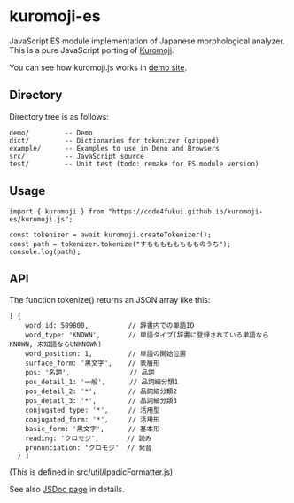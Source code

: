 kuromoji-es
===========

JavaScript ES module implementation of Japanese morphological analyzer.
This is a pure JavaScript porting of [Kuromoji](https://www.atilika.com/ja/kuromoji/).

You can see how kuromoji.js works in [demo site](https://takuyaa.github.io/kuromoji.js/demo/tokenize.html).


Directory
---------

Directory tree is as follows:

    demo/         -- Demo
    dict/         -- Dictionaries for tokenizer (gzipped)
    example/      -- Examples to use in Deno and Browsers
    src/          -- JavaScript source
    test/         -- Unit test (todo: remake for ES module version)


Usage
-----

```
import { kuromoji } from "https://code4fukui.github.io/kuromoji-es/kuromoji.js";

const tokenizer = await kuromoji.createTokenizer();
const path = tokenizer.tokenize("すもももももももものうち");
console.log(path);
```

API
---

The function tokenize() returns an JSON array like this:

    [ {
        word_id: 509800,          // 辞書内での単語ID
        word_type: 'KNOWN',       // 単語タイプ(辞書に登録されている単語ならKNOWN, 未知語ならUNKNOWN)
        word_position: 1,         // 単語の開始位置
        surface_form: '黒文字',    // 表層形
        pos: '名詞',               // 品詞
        pos_detail_1: '一般',      // 品詞細分類1
        pos_detail_2: '*',        // 品詞細分類2
        pos_detail_3: '*',        // 品詞細分類3
        conjugated_type: '*',     // 活用型
        conjugated_form: '*',     // 活用形
        basic_form: '黒文字',      // 基本形
        reading: 'クロモジ',       // 読み
        pronunciation: 'クロモジ'  // 発音
      } ]

(This is defined in src/util/IpadicFormatter.js)

See also [JSDoc page](https://takuyaa.github.io/kuromoji.js/jsdoc/) in details.
